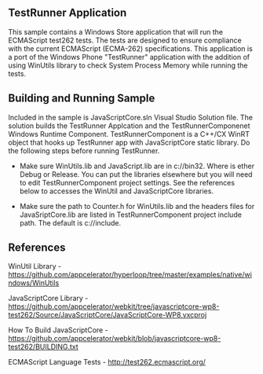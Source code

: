 TestRunner Application
----------------------

 This sample contains a Windows Store application that will run the ECMAScript test262 tests. The tests are designed to ensure compliance with the current ECMAScript (ECMA-262) specifications. This application is a port of the Windows Phone "TestRunner" application with the addition of using WinUtils library to check System Process Memory while running the tests.

Building and Running Sample
---------------------------

Included in the sample is JavaScriptCore.sln Visual Studio Solution file. The solution builds the TestRunner Applcation and the TestRunnerComponenet Windows Runtime Component. TestRunnerComponent is a C++/CX WinRT object that hooks up TestRunner app with JavaScriptCore static library. Do the following steps before running TestRunner.

- Make sure WinUtils.lib and JavaScript.lib are in c:/<CONFIGURATION>/bin32. Where <CONFIGURATION> is ether Debug or Release. You can put the libraries elsewhere but you will need to edit TestRunnerComponent project settings. See the references below to accesses the WinUtil and JavaScriptCore libraries.

- Make sure the path to Counter.h for WinUtils.lib and the headers files for JavaSriptCore.lib are listed in TestRunnerComponent project include path. The default is c:/<CONFIGURATION>/include. 

 References
 ----------
 
 WinUtil Library - https://github.com/appcelerator/hyperloop/tree/master/examples/native/windows/WinUtils

 JavaScriptCore Library - https://github.com/appcelerator/webkit/tree/javascriptcore-wp8-test262/Source/JavaScriptCore/JavaScriptCore-WP8.vxcproj

 How To Build JavaScriptCore - https://github.com/appcelerator/webkit/blob/javascriptcore-wp8-test262/BUILDING.txt

 ECMAScript Language Tests - http://test262.ecmascript.org/
